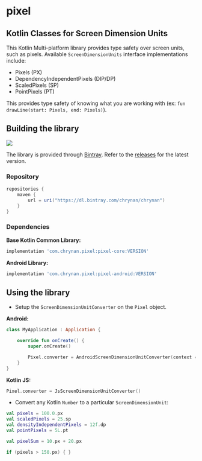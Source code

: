 # pixel

## Kotlin Classes for Screen Dimension Units

This Kotlin Multi-platform library provides type safety over screen units, such as pixels. Available `ScreenDimensionUnits` interface implementations include:
* Pixels (PX)
* DependencyIndependentPixels (DIP/DP)
* ScaledPixels (SP)
* PointPixels (PT)

This provides type safety of knowing what you are working with (ex: `fun drawLine(start: Pixels, end: Pixels)`).

## Building the library

[![](https://jitpack.io/v/chRyNaN/inline-pixel.svg)](https://jitpack.io/#chRyNaN/pixel)

The library is provided through [Bintray](https://bintray.com/). Refer to the [releases](https://github.com/chRyNaN/pixel/releases) for the latest version.

### Repository

```groovy
repositories {
    maven {
        url = uri("https://dl.bintray.com/chrynan/chrynan")
    }
}
```

### Dependencies

**Base Kotlin Common Library:**
```groovy
implementation 'com.chrynan.pixel:pixel-core:VERSION'
```

**Android Library:**
```groovy
implementation 'com.chrynan.pixel:pixel-android:VERSION'
```

## Using the library

* Setup the `ScreenDimensionUnitConverter` on the `Pixel` object.

**Android:**
```kotlin
class MyApplication : Application {

    override fun onCreate() {
        super.onCreate()

        Pixel.converter = AndroidScreenDimensionUnitConverter(context = this)
    }   
}
```

**Kotlin JS:**
```kotlin
Pixel.converter = JsScreenDimensionUnitConverter()
```

* Convert any Kotlin `Number` to a particular `ScreenDimensionUnit`:
```kotlin
val pixels = 100.0.px
val scaledPixels = 25.sp
val densityIndependentPixels = 12f.dp
val pointPixels = 5L.pt

val pixelSum = 10.px + 20.px

if (pixels > 150.px) { }
```

